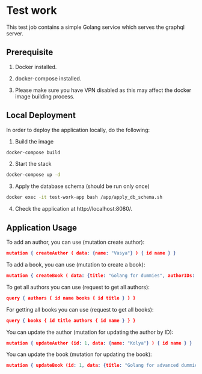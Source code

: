 # Test work

This test job contains a simple Golang service which serves the graphql server.

## Prerequisite

1. Docker installed.

2. docker-compose installed.

3. Please make sure you have VPN disabled as this may affect the docker image building process.

## Local Deployment

In order to deploy the application locally, do the following:

1. Build the image

```sh
docker-compose build
```

2. Start the stack

```sh
docker-compose up -d
```

3. Apply the database schema (should be run only once)

```sh
docker exec -it test-work-app bash /app/apply_db_schema.sh
```

4. Check the application at http://localhost:8080/.

## Application Usage

To add an author, you can use (mutation create author):

```json
mutation { createAuthor ( data: {name: "Vasya"} ) { id name } }
```

To add a book, you can use (mutation to create a book):

```json
mutation { createBook ( data: {title: "Golang for dummies", authorIDs: "1"} ) { id title } }
```

To get all authors you can use (request to get all authors):

```json
query { authors { id name books { id title } } }
```

For getting all books you can use (request to get all books):

```json
query { books { id title authors { id name } } }
```

You can update the author (mutation for updating the author by ID):

```json
mutation { updateAuthor (id: 1, data: {name: "Kolya"} ) { id name } }
```

You can update the book (mutation for updating the book):

```json
mutation { updateBook (id: 1, data: {title: "Golang for advanced dummies", authorIDs: 1} ) { id title } }
```